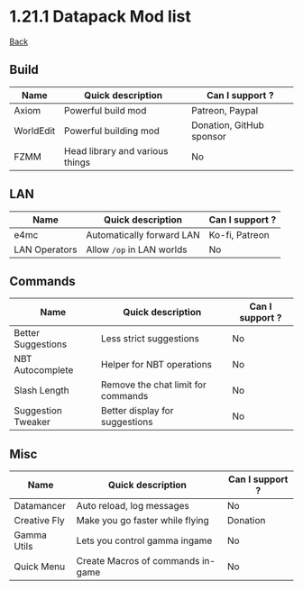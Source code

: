# 1.21.1 Datapack Mod list
[Back](list.md)
## Build

| Name      | Quick description               | Can I support ?          |
| --------- | ------------------------------- | ------------------------ |
| Axiom     | Powerful build mod              | Patreon, Paypal          |
| WorldEdit | Powerful building mod           | Donation, GitHub sponsor |
| FZMM      | Head library and various things | No                       |

## LAN

| Name          | Quick description         | Can I support ? |
| ------------- | ------------------------- | --------------- |
| e4mc          | Automatically forward LAN | Ko-fi, Patreon  |
| LAN Operators | Allow `/op` in LAN worlds | No              |

## Commands

| Name               | Quick description                  | Can I support ? |
| ------------------ | ---------------------------------- | --------------- |
| Better Suggestions | Less strict suggestions            | No              |
| NBT Autocomplete   | Helper for NBT operations          | No              |
| Slash Length       | Remove the chat limit for commands | No              |
| Suggestion Tweaker | Better display for suggestions     | No              |

## Misc

| Name         | Quick description                 | Can I support ? |
| ------------ | --------------------------------- | --------------- |
| Datamancer   | Auto reload, log messages         | No              |
| Creative Fly | Make you go faster while flying   | Donation        |
| Gamma Utils  | Lets you control gamma ingame     | No              |
| Quick Menu   | Create Macros of commands in-game | No              |